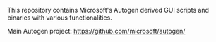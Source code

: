 This repository contains Microsoft's Autogen derived GUI scripts and binaries with various functionalities.

Main Autogen project: https://github.com/microsoft/autogen/


